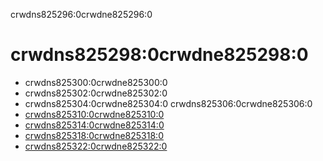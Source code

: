 crwdns825296:0crwdne825296:0
# crwdns825298:0crwdne825298:0

* crwdns825300:0crwdne825300:0
* crwdns825302:0crwdne825302:0
* crwdns825304:0crwdne825304:0 crwdns825306:0crwdne825306:0
* [crwdns825310:0crwdne825310:0](crwdns825308:0crwdne825308:0)
* [crwdns825314:0crwdne825314:0](crwdns825312:0crwdne825312:0)
* [crwdns825318:0crwdne825318:0](crwdns825316:0crwdne825316:0)
* [crwdns825322:0crwdne825322:0](crwdns825320:0crwdne825320:0)
